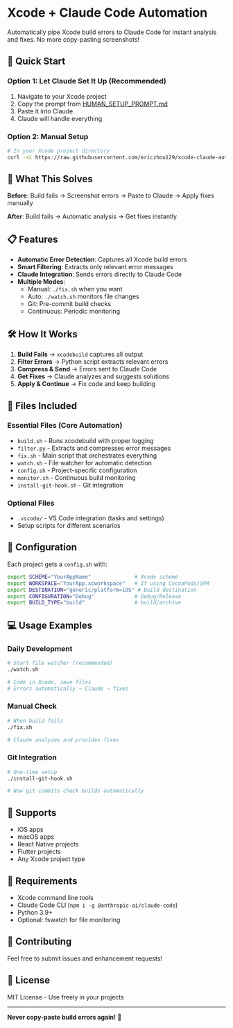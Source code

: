 # Xcode + Claude Code Automation

Automatically pipe Xcode build errors to Claude Code for instant analysis and fixes. No more copy-pasting screenshots!

## 🚀 Quick Start

### Option 1: Let Claude Set It Up (Recommended)

1. Navigate to your Xcode project
2. Copy the prompt from [HUMAN_SETUP_PROMPT.md](HUMAN_SETUP_PROMPT.md)
3. Paste it into Claude
4. Claude will handle everything

### Option 2: Manual Setup

```bash
# In your Xcode project directory
curl -sL https://raw.githubusercontent.com/ericzhou129/xcode-claude-automation/main/setup-from-github.sh | bash
```

## 🎯 What This Solves

**Before**: Build fails → Screenshot errors → Paste to Claude → Apply fixes manually

**After**: Build fails → Automatic analysis → Get fixes instantly

## 📋 Features

- **Automatic Error Detection**: Captures all Xcode build errors
- **Smart Filtering**: Extracts only relevant error messages
- **Claude Integration**: Sends errors directly to Claude Code
- **Multiple Modes**:
  - Manual: `./fix.sh` when you want
  - Auto: `./watch.sh` monitors file changes
  - Git: Pre-commit build checks
  - Continuous: Periodic monitoring

## 🛠️ How It Works

1. **Build Fails** → `xcodebuild` captures all output
2. **Filter Errors** → Python script extracts relevant errors
3. **Compress & Send** → Errors sent to Claude Code
4. **Get Fixes** → Claude analyzes and suggests solutions
5. **Apply & Continue** → Fix code and keep building

## 📁 Files Included

### Essential Files (Core Automation)
- `build.sh` - Runs xcodebuild with proper logging
- `filter.py` - Extracts and compresses error messages
- `fix.sh` - Main script that orchestrates everything
- `watch.sh` - File watcher for automatic detection
- `config.sh` - Project-specific configuration
- `monitor.sh` - Continuous build monitoring
- `install-git-hook.sh` - Git integration

### Optional Files
- `.vscode/` - VS Code integration (tasks and settings)
- Setup scripts for different scenarios

## 🔧 Configuration

Each project gets a `config.sh` with:
```bash
export SCHEME="YourAppName"              # Xcode scheme
export WORKSPACE="YourApp.xcworkspace"   # If using CocoaPods/SPM
export DESTINATION="generic/platform=iOS" # Build destination
export CONFIGURATION="Debug"             # Debug/Release
export BUILD_TYPE="build"                # build/archive
```

## 💻 Usage Examples

### Daily Development
```bash
# Start file watcher (recommended)
./watch.sh

# Code in Xcode, save files
# Errors automatically → Claude → fixes
```

### Manual Check
```bash
# When build fails
./fix.sh

# Claude analyzes and provides fixes
```

### Git Integration
```bash
# One-time setup
./install-git-hook.sh

# Now git commits check builds automatically
```

## 📱 Supports

- iOS apps
- macOS apps
- React Native projects
- Flutter projects
- Any Xcode project type

## 🔄 Requirements

- Xcode command line tools
- Claude Code CLI (`npm i -g @anthropic-ai/claude-code`)
- Python 3.9+
- Optional: fswatch for file monitoring

## 🤝 Contributing

Feel free to submit issues and enhancement requests!

## 📄 License

MIT License - Use freely in your projects

---

**Never copy-paste build errors again!** 🎉